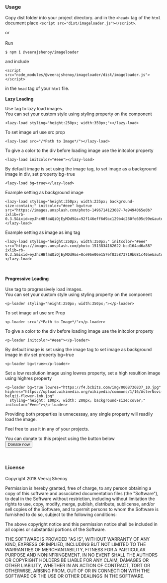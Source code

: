 <h3>Usage</h3>

Copy dist folder into your project directory. and in the ```<head>``` tag of the ```html``` document place  ```<script src="dist/imageloader.js"></script>```.

or <br><br>Run
```
$ npm i @veerajshenoy/imageloader
```
and  include 
```
<script src="node_modules/@veerajshenoy/imageloader/dist/imageloader.js"></script>
```
in the ```head``` tag of your ```html``` file.
<br><br>
<b>Lazy Loading</b>

Use <lazy-load></lazy-load> tag to lazy load images.<br>
You can set your custom style using styling property on the component
```
<lazy-load styling="height:250px; width:350px;"></lazy-load>
```

To set image url use src prop
```
<lazy-load src="/*Path to Image*/"></lazy-load>
```

To give a color to the div before loading image use the initcolor property
```
<lazy-load initcolor="#eee"></lazy-load>
```

By default image is set using the image tag, to set image as a background image in div, set property bg=true
```
<lazy-load bg=true></lazy-load>
```


Example setting as background image
```
<lazy-load styling="height:350px; width:235px; background-size:contain;" initcolor="#eee" bg=true src="https://images.unsplash.com/photo-1496714123687-7e9494065e0b?ixlib=rb-0.3.5&ixid=eyJhcHBfaWQiOjEyMDd9&s=92f146eff6d9ac129b4c280fe695c99e&auto=format&fit=crop&w=634&q=80"></lazy-load>
```


Example setting as image as img tag
```
<lazy-load styling="height:250px; width:350px;" initcolor="#eee" src="https://images.unsplash.com/photo-1513834162622-bcd164ad6a88?ixlib=rb-0.3.5&ixid=eyJhcHBfaWQiOjEyMDd9&s=8ce96e06e157ef835873719b681c40ae&auto=format&fit=crop&w=1050&q=80"></lazy-load>
```

<br><br>
<b>Progressive Loading</b><br><br>
Use <p-loader></p-loader> tag to progressively load images.<br>
You can set your custom style using styling property on the component
```
<p-loader styling="height:250px; width:350px;"></p-loader>
```

To set image url use src Prop
```
<p-loader src="/*Path to Image*/"></p-loader>
```

To give a color to the div before loading image use the initcolor property
```
<p-loader initcolor="#eee"></p-loader>
```

By default image is set using the image tag to set image as background image in div set property bg=true
```
<p-loader bg=true></p-loader>
```

Set a low resolution image using lowres property, set a high resultion image using highres property
```
<p-loader bg=true lowres="https://f4.bcbits.com/img/0008736837_10.jpg" highres="https://upload.wikimedia.org/wikipedia/commons/1/16/AsterNovi-belgii-flower-1mb.jpg"
  styling="height: 100px; width: 200px; background-size:cover;" initcolor="#eee"></p-loader>
  ```

Providing both properties is unnecessay, any single property will readily load the image.

Feel free to use it in any of your projects.


You can donate to this project using the button below<br>
<button name="button" onclick="href='https://www.paypal.me/VeerajS'">Donate now</button>

<br>
<h3>License</h3>
Copyright 2018 Veeraj Shenoy

Permission is hereby granted, free of charge, to any person obtaining a copy of this software and associated documentation files (the "Software"), to deal in the Software without restriction, including without limitation the rights to use, copy, modify, merge, publish, distribute, sublicense, and/or sell copies of the Software, and to permit persons to whom the Software is furnished to do so, subject to the following conditions:

The above copyright notice and this permission notice shall be included in all copies or substantial portions of the Software.

THE SOFTWARE IS PROVIDED "AS IS", WITHOUT WARRANTY OF ANY KIND, EXPRESS OR IMPLIED, INCLUDING BUT NOT LIMITED TO THE WARRANTIES OF MERCHANTABILITY, FITNESS FOR A PARTICULAR PURPOSE AND NONINFRINGEMENT. IN NO EVENT SHALL THE AUTHORS OR COPYRIGHT HOLDERS BE LIABLE FOR ANY CLAIM, DAMAGES OR OTHER LIABILITY, WHETHER IN AN ACTION OF CONTRACT, TORT OR OTHERWISE, ARISING FROM, OUT OF OR IN CONNECTION WITH THE SOFTWARE OR THE USE OR OTHER DEALINGS IN THE SOFTWARE.
